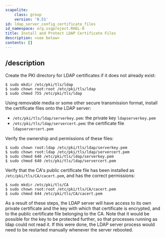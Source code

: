 ```yaml
---
scapolite:
    class: group
    version: '0.51'
id: ldap_server_config_certificate_files
id_namespace: org.ssgproject.RHEL-8
title: Install and Protect LDAP Certificate Files
description: <see below>
contents: []
---
```



## /description

Create
the PKI directory for LDAP certificates if it does not already exist:

``` 
$ sudo mkdir /etc/pki/tls/ldap
$ sudo chown root:root /etc/pki/tls/ldap
$ sudo chmod 755 /etc/pki/tls/ldap
```

Using removable media or some other secure transmission format, install
the certificate files onto the LDAP server:

-   `/etc/pki/tls/ldap/serverkey.pem`: the private key
    `ldapserverkey.pem`
-   `/etc/pki/tls/ldap/servercert.pem`: the certificate file
    `ldapservercert.pem`

Verify the ownership and permissions of these files:

``` 
$ sudo chown root:ldap /etc/pki/tls/ldap/serverkey.pem
$ sudo chown root:ldap /etc/pki/tls/ldap/servercert.pem
$ sudo chmod 640 /etc/pki/tls/ldap/serverkey.pem
$ sudo chmod 640 /etc/pki/tls/ldap/servercert.pem
```

Verify that the CA\'s public certificate file has been installed as
`/etc/pki/tls/CA/cacert.pem`, and has the correct permissions:

``` 
$ sudo mkdir /etc/pki/tls/CA
$ sudo chown root:root /etc/pki/tls/CA/cacert.pem
$ sudo chmod 644 /etc/pki/tls/CA/cacert.pem
```

As a result of these steps, the LDAP server will have access to its own
private certificate and the key with which that certificate is
encrypted, and to the public certificate file belonging to the CA. Note
that it would be possible for the key to be protected further, so that
processes running as ldap could not read it. If this were done, the LDAP
server process would need to be restarted manually whenever the server
rebooted.
